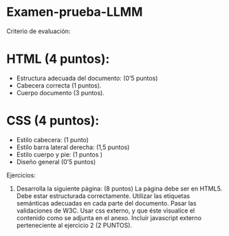 # Examen-prueba-LLMM
Criterio de evaluación: 
# HTML (4 puntos): 
- Estructura adecuada del documento: (0’5 puntos) 
- Cabecera correcta (1 puntos).
- Cuerpo documento (3 puntos).
# CSS (4 puntos): 
- Estilo cabecera: (1 punto)
- Estilo barra lateral derecha: (1,5 puntos)
- Estilo cuerpo y pie: (1 puntos )
- Diseño general (0’5 puntos)
 
Ejercicios: 
1. Desarrolla la siguiente página: (8 puntos)
La página debe ser en HTML5.
Debe estar estructurada correctamente.
Utilizar las etiquetas semánticas adecuadas en cada parte del documento.
Pasar las validaciones de W3C.
Usar css externo, y que éste visualice el contenido como se adjunta en el anexo.
Incluir javascript externo perteneciente al ejercicio 2 (2 PUNTOS).
